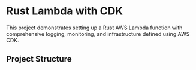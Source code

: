 # Rust Lambda with CDK

This project demonstrates setting up a Rust AWS Lambda function with comprehensive logging, monitoring, and infrastructure defined using AWS CDK.

## Project Structure
